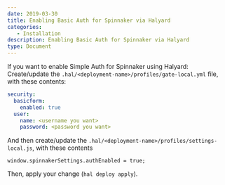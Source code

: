 ```yaml
---
date: 2019-03-30
title: Enabling Basic Auth for Spinnaker via Halyard
categories:
   - Installation
description: Enabling Basic Auth for Spinnaker via Halyard
type: Document
---
```


If you want to enable Simple Auth for Spinnaker using Halyard:
Create/update the `.hal/<deployment-name>/profiles/gate-local.yml` file, with these contents:

```yml
security:
  basicform:
    enabled: true
  user:
    name: <username you want>
    password: <password you want>
```

And then create/update the `.hal/<deployment-name>/profiles/settings-local.js`, with these contents

```
window.spinnakerSettings.authEnabled = true;
```

Then, apply your change (`hal deploy apply`).
